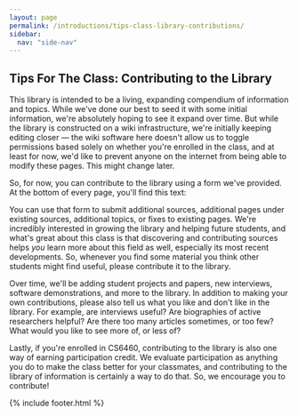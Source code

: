 ```yaml
---
layout: page
permalink: /introductions/tips-class-library-contributions/
sidebar:
  nav: "side-nav"
---
```


## Tips For The Class: Contributing to the Library

This library is intended to be a living, expanding compendium of information and topics. While we've done our best to seed it with some initial information, we're absolutely hoping to see it expand over time. But while the library is constructed on a wiki infrastructure, we're initially keeping editing closer&nbsp;— the wiki software here doesn't allow us to toggle permissions based solely on whether you're enrolled in the class, and at least for now, we'd like to prevent anyone on the internet from being able to modify these pages. This might change later.

So, for now, you can contribute to the library using a form we've provided. At the bottom of every page, you'll find this text:

You can use that form to submit additional sources, additional pages under existing sources, additional topics, or fixes to existing pages. We're incredibly interested in growing the library and helping future students, and what's great about this class is that discovering and contributing sources helps _you_ learn more about this field as well, especially its most recent developments. So, whenever you find some material you think other students might find useful, please contribute it to the library.

Over time, we'll be adding student projects and papers, new interviews, software demonstrations, and more to the library. In addition to making your own contributions, please also tell us what you like and don't like in the library. For example, are interviews useful? Are biographies of active researchers helpful? Are there too many articles sometimes, or too few? What would you like to see more of, or less of?

Lastly, if you're enrolled in CS6460, contributing to the library is also one way of earning participation credit. We evaluate participation as anything you do to make the class better for your classmates, and contributing to the library of information is certainly a way to do that. So, we encourage you to contribute!

{% include footer.html %}
